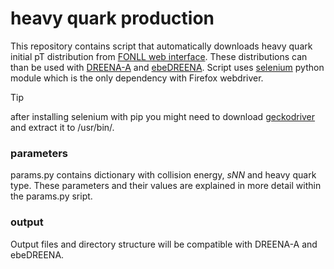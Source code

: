 # heavy quark production

This repository contains script that automatically downloads heavy quark initial pT distribution from [FONLL web interface](http://www.lpthe.jussieu.fr/~cacciari/fonll/fonllform.html). These distributions can than be used with [DREENA-A](https://github.com/DusanZigic/DREENA-A) and [ebeDREENA](https://github.com/DusanZigic/ebeDREENA).
Script uses [selenium](https://www.selenium.dev/) python module which is the only dependency with Firefox webdriver.
> [!TIP]
> after installing selenium with pip you might need to download [geckodriver](https://github.com/mozilla/geckodriver/releases) and extract it to /usr/bin/.

### parameters

params.py contains dictionary with collision energy, *sNN* and heavy quark type. These parameters and their values are explained in more detail within the params.py sript.

### output

Output files and directory structure will be compatible with DREENA-A and ebeDREENA.
